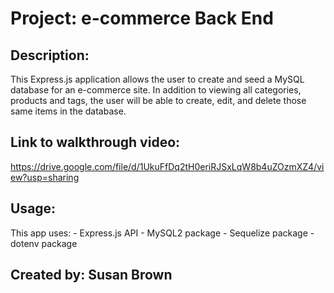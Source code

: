 # Project: e-commerce Back End

## Description: 
This Express.js application allows the user to create and seed a MySQL database for an e-commerce site.  In addition to viewing all categories, products and tags, the user will be able to create, edit, and delete those same items in the database.

## Link to walkthrough video:
https://drive.google.com/file/d/1UkuFfDq2tH0eriRJSxLqW8b4uZOzmXZ4/view?usp=sharing

## Usage:
This app uses:
    - Express.js API
    - MySQL2 package
    - Sequelize package
    - dotenv package
    
## Created by:  Susan Brown